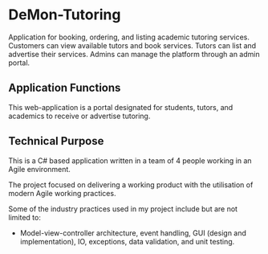 # DeMon-Tutoring
Application for booking, ordering, and listing academic tutoring services. Customers can view available tutors and book services. Tutors can list and advertise their services. Admins can manage the platform through an admin portal.

Application Functions
----
This web-application is a portal designated for students, tutors, and academics to receive or advertise tutoring.

Technical Purpose
----
This is a C# based application written in a team of 4 people working in an Agile environment.

The project focused on delivering a working product with the utilisation of modern Agile working practices. 

Some of the industry practices used in my project include but are not limited to:
- Model-view-controller architecture, event handling, GUI (design and implementation), IO, exceptions, data validation, and unit testing.

